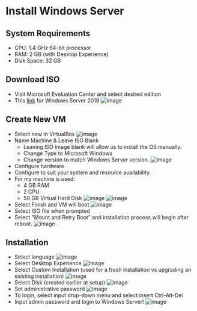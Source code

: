 # Install Windows Server

## System Requirements
- CPU: 1.4 GHz 64-bit processor
- RAM: 2 GB (with Desktop Experience)
- Disk Space: 32 GB

## Download ISO
- Visit Microsoft Evaluation Center and select desired edition
- This [link](https://www.microsoft.com/en-us/evalcenter/evaluate-windows-server-2019) for Windows Server 2019 
![image](https://imgur.com/CeEL83f.png)

## Create New VM
- Select new in VirtualBox
![image](https://imgur.com/7A5tzpr.png)
- Name Machine & Leave ISO Blank
	- Leaving ISO image blank will allow us to install the OS manually.
	- Change Type to Microsoft Windows
	- Change version to match Windows Server version.
![image](https://imgur.com/CwAaJLH.png)
- Configure hardware
- Configure to suit your system and resource availability.
- For my machine is used:
	- 4 GB RAM
	- 2 CPU
	- 50 GB Virtual Hard Disk
![image](https://imgur.com/0X88Kn7.png)
![image](https://imgur.com/dQgbVYB.png)
- Select Finish and VM will boot
![image](https://imgur.com/lipRipf.png)
- Select ISO file when prompted  
- Select "Mount and Retry Boot" and installation process will begin after reboot.
![image](https://imgur.com/vht4pKq.png)
## Installation
- Select language
![image](https://imgur.com/4odsz0P.png)
- Select Desktop Experience
![image](https://imgur.com/nxttFbz.png)
- Select Custom Installation (used for a fresh installation vs upgrading an existing installation)
![image](https://imgur.com/d31SW6p.png)
- Select Disk (created earlier at setup)
![image](https://imgur.com/uIDC6dh.png)
- Set administrative password
![image](https://imgur.com/sqrdRIB.png)
- To login, select input drop-down menu and select insert Ctrl-Alt-Del
- Input admin password and login to Windows Server!
![image](https://imgur.com/MHzT9Ek.png)
